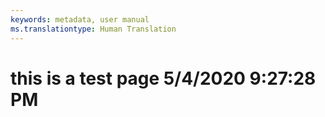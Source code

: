 ```yaml
---
keywords: metadata, user manual
ms.translationtype: Human Translation
---
```

# this is a test page 5/4/2020 9:27:28 PM